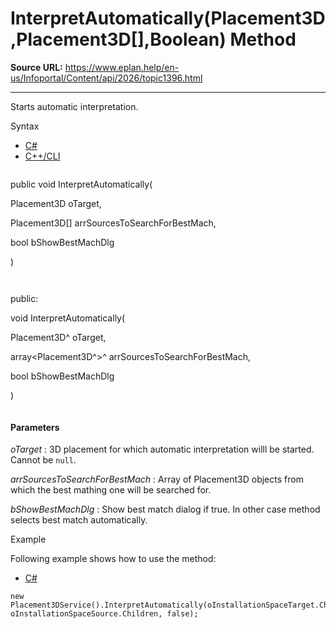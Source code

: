 # InterpretAutomatically(Placement3D,Placement3D[],Boolean) Method

**Source URL:** https://www.eplan.help/en-us/Infoportal/Content/api/2026/topic1396.html

---

Starts automatic interpretation.

Syntax

- [C#](#i-syntax-CS)
- [C++/CLI](#i-syntax-CPP2005)

```
```
public void InterpretAutomatically( 

   Placement3D oTarget,

   Placement3D[] arrSourcesToSearchForBestMach,

   bool bShowBestMachDlg

)
```
```

```
```
public:

void InterpretAutomatically( 

   Placement3D^ oTarget,

   array<Placement3D^>^ arrSourcesToSearchForBestMach,

   bool bShowBestMachDlg

)
```
```

#### Parameters

*oTarget*
:   3D placement for which automatic interpretation willl be started. Cannot be `null`.

*arrSourcesToSearchForBestMach*
:   Array of Placement3D objects from which the best mathing one will be searched for.

*bShowBestMachDlg*
:   Show best match dialog if true. In other case method selects best match automatically.

Example

Following example shows how to use the method:

- [C#](#i-tab-content-c2e2f1b9-dbbf-4690-9fb0-f14b3355c4fe)

```
new Placement3DService().InterpretAutomatically(oInstallationSpaceTarget.Children[0], oInstallationSpaceSource.Children, false);



```
